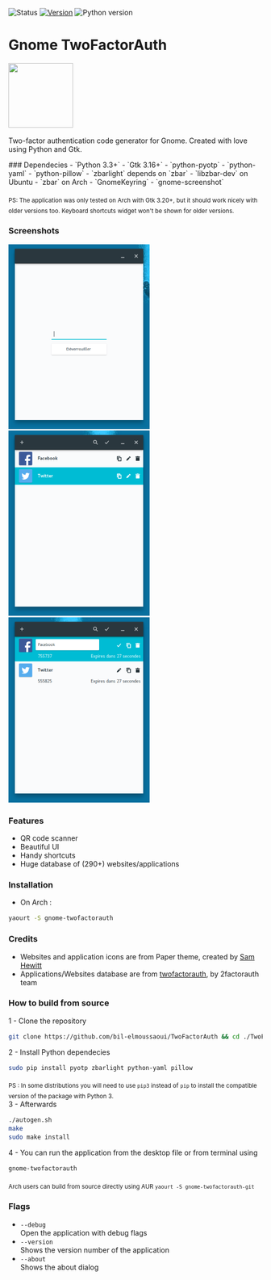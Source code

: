 ![Status](https://img.shields.io/badge/status-stable-green.svg) [![Version](https://img.shields.io/badge/version-0.1.1-green.svg)](https://github.com/bil-elmoussaoui/Gnome-TwoFactorAuth/releases) ![Python
version](https://img.shields.io/badge/python-3.3%2B-blue.svg)
# Gnome TwoFactorAuth
<img src="https://raw.githubusercontent.com/bil-elmoussaoui/Gnome-TwoFactorAuth/master/data/icons/hicolor/48x48/apps/gnome-twofactorauth.png" width="128" height="128" />
<p>Two-factor authentication code generator for Gnome. Created with love using Python and Gtk.</p>
### Dependecies
- `Python 3.3+`
- `Gtk 3.16+`
- `python-pyotp`
- `python-yaml`
- `python-pillow`
- `zbarlight` depends on `zbar`
    - `libzbar-dev` on Ubuntu
    - `zbar` on Arch
- `GnomeKeyring`
- `gnome-screenshot`

<sub>PS: The application was only tested on Arch with Gtk 3.20+, but it should work nicely with older versions too. Keyboard shortcuts widget won't be shown for older versions.</sub>

### Screenshots

<img src="screenshots/screenshot7.png" width="280" /> <img src="screenshots/screenshot1.png" width="280" /> <img src="screenshots/screenshot2.png" width="280" />

### Features
- QR code scanner
- Beautiful UI
- Handy shortcuts
- Huge database of (290+) websites/applications

### Installation
- On Arch :
```bash
yaourt -S gnome-twofactorauth
```

### Credits
- Websites and application icons are from Paper theme, created by [Sam Hewitt](https://github.com/snwh)
- Applications/Websites database are from [twofactorauth](https://github.com/2factorauth/twofactorauth), by 2factorauth team

### How to build from source
1 - Clone the repository
```bash
git clone https://github.com/bil-elmoussaoui/TwoFactorAuth && cd ./TwoFactorAuth
```
2 - Install Python dependecies
```bash
sudo pip install pyotp zbarlight python-yaml pillow
```
<sub>PS : In some distributions you will need to use `pip3` instead of `pip` to install the compatible version of the package with Python 3.</sub> <br>
3 - Afterwards
```bash
./autogen.sh
make
sudo make install
```
4 - You can run the application from the desktop file or from terminal using
```bash
gnome-twofactorauth
```
<sub>Arch users can build from source directly using AUR `yaourt -S gnome-twofactorauth-git`</sub>

### Flags
- `--debug` <br/>
    Open the application with debug flags
- `--version`<br/>
    Shows the version number of the application
- `--about`<br/>
    Shows the about dialog
